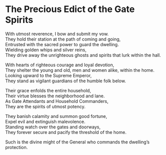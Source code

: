 # The Precious Edict of the Gate Spirits

With utmost reverence, I bow and submit my vow.  
They hold their station at the path of coming and going,  
Entrusted with the sacred power to guard the dwelling.  
Wielding golden whips and silver reins,  
They drive away the unrighteous ghosts and spirits that lurk within the hall.  

With hearts of righteous courage and loyal devotion,  
They shelter the young and old, men and women alike, within the home.  
Looking upward to the Supreme Emperor,  
They stand as vigilant guardians of the humble folk below.  

Their grace enfolds the entire household,  
Their virtue blesses the neighborhood and lane.  
As Gate Attendants and Household Commanders,  
They are the spirits of utmost potency.  

They banish calamity and summon good fortune,  
Expel evil and extinguish malevolence.  
Standing watch over the gates and doorways,  
They forever secure and pacify the threshold of the home.  

Such is the divine might of the General who commands the dwelling’s protection.